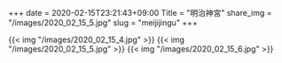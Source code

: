 +++
date  = 2020-02-15T23:21:43+09:00
Title = "明治神宮"
share_img = "/images/2020_02_15_5.jpg"
slug = "meijijingu"
+++

{{< img "/images/2020_02_15_4.jpg" >}}
{{< img "/images/2020_02_15_5.jpg" >}}
{{< img "/images/2020_02_15_6.jpg" >}}